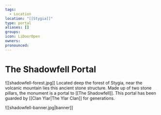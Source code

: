 ```yaml
---
tags:
  - Location
location: "[[Stygia]]"
type: portal
aliases: []
groups: 
icon: LiDoorOpen
owners: 
pronounced:
---
```


# The Shadowfell Portal

![[shadowfell-forest.jpg]]
Located deep the forest of Stygia, near the volcanic mountain lies this ancient stone structure. Made up of two stone pillars, the monument is a portal to [[The Shadowfell]]. This portal has been guarded by [[Clan Ylar|The Ylar Clan]] for generations.

![[shadowfell-banner.jpg|banner]]
